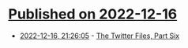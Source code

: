 # [Published on 2022-12-16](index.md)

* [2022-12-16, 21:26:05](https://news.ycombinator.com/item?id=34020654) - [The Twitter Files, Part Six](https://twitter.com/mtaibbi/status/1603857534737072128)

